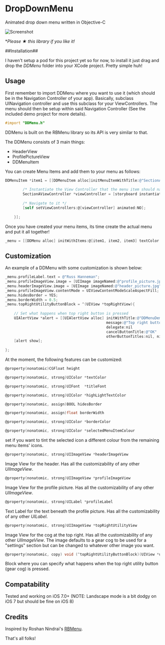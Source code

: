 # DropDownMenu
Animated drop down menu written in Objective-C


![Screenshot](https://github.com/oduwa/DropDownMenu/blob/master/phonescreen.png)

**Please ★ this library if you like it!*

##Installation##

I haven't setup a pod for this project yet so for now, to install it just drag and drop the *DDMenu* folder into your XCode project. Pretty simple huh!


## Usage ##

First remember to import DDMenu where you want to use it (which should be in the Navigation Controller of your app). Basically, subclass UINavigation controller and use this subclass for your ViewControllers. The menu should then be setup within said Navigation Controller (See the included demo project for more details).

```objective-c
#import "DDMenu.h"
```
DDMenu is built on the RBMenu library so its API is very similar to that.

The DDMenu consists of 3 main things:
* HeaderView
* ProfilePictureView
* DDMenuItem

You can create Menu Items and add them to your menu as follows:

```objective-c
DDMenuItem *item1 = [[DDMenuItem alloc]initMenuItemWithTitle:@"SectionA" icon:[UIImage imageNamed:@"section_a_icon"] withCompletionHandler:^(BOOL finished){
        
        /* Instantiate the View Controller that the menu item should navigate to */
        SectionAViewController *viewController = [storyboard instantiateViewControllerWithIdentifier:@"SectionAViewController"];
        
        /* Navigate to it */
        [self setViewControllers:@[viewController] animated:NO];
        
    }];
```

Once you have created your menu items, its time create the actual menu and put it all together!

```objective-c
_menu = [[DDMenu alloc] initWithItems:@[item1, item2, item3] textColor:[UIColor lightGrayColor] hightLightTextColor:[UIColor whiteColor] backgroundColor:[UIColor blackColor]  forViewController:self];
```

## Customization ##

An example of a DDMenu with some customization is shown below:

```objective-c
_menu.profileLabel.text = @"Russ Hanneman";
_menu.profileImageView.image = [UIImage imageNamed:@"profile_picture.jpg"];
_menu.headerImageView.image = [UIImage imageNamed:@"header_picture.jpg"];
_menu.profileImageView.contentMode = UIViewContentModeScaleAspectFill;
_menu.hidesBorder = YES;
_menu.borderWidth = 0.5;
_menu.topRightUtilityButtonBlock = ^(UIView *topRightView){
        
    // Set what happens when top right button is pressed
    UIAlertView *alert = [[UIAlertView alloc] initWithTitle:@"DDMenuDemo" 
                                              message:@"Top right button pressed" 
                                              delegate:nil 
                                              cancelButtonTitle:@"OK" 
                                              otherButtonTitles:nil, nil];
    [alert show];
        
};
```

At the moment, the following features can be customized:

```objective-c
@property(nonatomic)CGFloat height
```

```objective-c
@property(nonatomic, strong)UIColor *textColor
```

```objective-c
@property(nonatomic, strong)UIFont  *titleFont
```

```objective-c
@property(nonatomic, strong)UIColor *highLightTextColor
```

```objective-c
@property(nonatomic, assign)BOOL hidesBorder
```

```objective-c
@property(nonatomic, assign)float borderWidth
```

```objective-c
@property(nonatomic, strong)UIColor *borderColor
```

```objective-c
@property(nonatomic, strong)UIColor *selectedMenuItemColour
```
set if you want to tint the selected icon a different colour from the remaining menu items' icons.

```objective-c
@property(nonatomic, strong)UIImageView *headerImageView
```
Image View for the header. Has all the customizability of any other *UIImageView*.

```objective-c
@property(nonatomic, strong)UIImageView *profileImageView
```
Image View for the profile picture. Has all the customizability of any other *UIImageView*.

```objective-c
@property(nonatomic, strong)UILabel *profileLabel
```
Text Label for the text beneath the profile picture. Has all the customizability of any other *UILabel*.

```objective-c
@property(nonatomic, strong)UIImageView *topRightUtilityView
```
Image View for the cog at the top right. Has all the customizability of any other *UIImageView*. The image defaults to a gear cog to be used for a "settings" section but can be changed to whatever other image you want.

```objective-c
@property(nonatomic, copy) void (^topRightUtilityButtonBlock)(UIView *utilityView)
```
Block where you can specify what happens when the top right utility button (gear cog) is pressed.

## Compatability ##

Tested and working on iOS 7.0+
(NOTE: Landscape mode is a bit dodgy on iOS 7 but should be fine on iOS 8)

## Credits ##

Inspired by Roshan Nindrai's [RBMenu](https://github.com/RoshanNindrai/RBMenu).


That's all folks!



